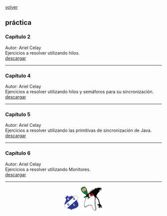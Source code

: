 
[volver](index.md)<br/>
## práctica

### Capítulo 2
Autor: Ariel Celay<br/>
Ejercicios a resolver utilizando hilos.<br/>
<a href="practica/capitulo-2-practica.pdf" target="_blank">descargar</a>

<hr/>

### Capítulo 4
Autor: Ariel Celay<br/>
Ejercicios a resolver utilizando hilos y semáforos para su sincronización.<br/>
<a href="practica/capitulo-4-practica.pdf" target="_blank">descargar</a>

<hr/>

### Capítulo 5
Autor: Ariel Celay<br/>
Ejercicios a resolver utilizando las primitivas de sincronización de Java.<br/>
<a href="practica/capitulo-5-practica.pdf" target="_blank">descargar</a>

<hr/>

### Capítulo 6
Autor: Ariel Celay<br/>
Ejercicios a resolver utilizando Monitores.<br/>
<a href="practica/capitulo-6-practica.pdf" target="_blank">descargar</a>

<hr/>

<center><img src="imagenes/logo-lamadrid-1.png" />&nbsp;<img src="imagenes/logo-java-duke-chico.png" /></center>
